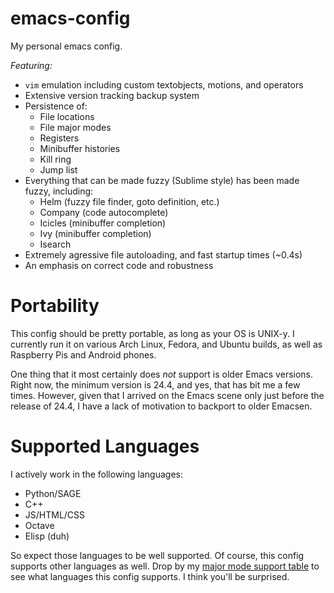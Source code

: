 emacs-config
============

My personal emacs config.

*Featuring:*

 * `vim` emulation including custom textobjects, motions, and operators
 * Extensive version tracking backup system
 * Persistence of:
   * File locations
   * File major modes
   * Registers
   * Minibuffer histories
   * Kill ring
   * Jump list
 * Everything that can be made fuzzy (Sublime style) has been made fuzzy, including:
   * Helm (fuzzy file finder, goto definition, etc.)
   * Company (code autocomplete)
   * Icicles (minibuffer completion)
   * Ivy (minibuffer completion)
   * Isearch
 * Extremely agressive file autoloading, and fast startup times (~0.4s)
 * An emphasis on correct code and robustness

Portability
===========

This config should be pretty portable, as long as your OS is UNIX-y. I currently run it on various Arch Linux, Fedora, and Ubuntu builds, as well as Raspberry Pis and Android phones.

One thing that it most certainly does _not_ support is older Emacs versions. Right now, the minimum version is 24.4, and yes, that has bit me a few times. However, given that I arrived on the Emacs scene only just before the release of 24.4, I have a lack of motivation to backport to older Emacsen.

Supported Languages
===================

I actively work in the following languages:

  * Python/SAGE
  * C++
  * JS/HTML/CSS
  * Octave
  * Elisp (duh)

So expect those languages to be well supported. Of course, this config supports other languages as well. Drop by my [major mode support table](https://github.com/PythonNut/emacs-config/wiki/Major-Mode-project) to see what languages this config supports. I think you'll be surprised.
